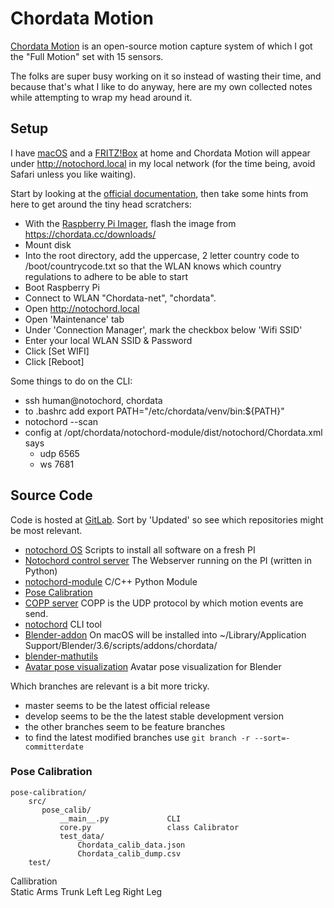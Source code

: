 # Chordata Motion

[Chordata Motion](https://chordata.cc) is an open-source motion capture system of which I got the "Full Motion" set with 15 sensors.

The folks are super busy working on it so instead of wasting their time, and because that's what I like to do anyway, here are my own collected notes while attempting to wrap my head around it.

## Setup

I have [macOS](https://en.wikipedia.org/wiki/MacOS) and a [FRITZ!Box](https://en.wikipedia.org/wiki/Fritz!Box) at home and Chordata Motion will appear under http://notochord.local in my local network (for the time being, avoid Safari unless you like
waiting).

Start by looking at the [official documentation](https://chordata.gitlab.io/docs/), then take some hints from here to get around the tiny head scratchers:

* With the [Raspberry Pi Imager](https://www.raspberrypi.com/software/), flash the image from https://chordata.cc/downloads/
* Mount disk
* Into the root directory, add the uppercase, 2 letter country code to /boot/countrycode.txt so that the WLAN knows which country regulations to adhere to be able to start
* Boot Raspberry Pi
* Connect to WLAN "Chordata-net", "chordata".
* Open http://notochord.local
* Open 'Maintenance' tab
* Under 'Connection Manager', mark the checkbox below 'Wifi SSID'
* Enter your local WLAN SSID & Password
* Click [Set WIFI]
* Click [Reboot]

Some things to do on the CLI:

* ssh human@notochord, chordata
* to .bashrc add export PATH="/etc/chordata/venv/bin:${PATH}"
* notochord --scan
* config at /opt/chordata/notochord-module/dist/notochord/Chordata.xml says
  * udp 6565
  * ws 7681

## Source Code

Code is hosted at [GitLab](https://gitlab.com/chordata/). Sort by 'Updated' so see which repositories might be most relevant.

* [notochord OS](https://gitlab.com/chordata/notochord-os)
  Scripts to install all software on a fresh PI
* [Notochord control server](https://gitlab.com/chordata/notochord-control-server)
  The Webserver running on the PI (written in Python)
* [notochord-module](https://gitlab.com/chordata/notochord-module)
  C/C++ Python Module
* [Pose Calibration](https://gitlab.com/chordata/pose-calibration)
* [COPP server](https://gitlab.com/chordata/copp_server)
  COPP is the UDP protocol by which motion events are send.
* [notochord](https://gitlab.com/chordata/notochord) CLI tool
* [Blender-addon](https://gitlab.com/chordata/Blender-addon)
  On macOS will be installed into ~/Library/Application Support/Blender/3.6/scripts/addons/chordata/
* [blender-mathutils](https://gitlab.com/chordata/blender-mathutils)
* [Avatar pose visualization](https://gitlab.com/chordata/avatar-pose-visualization)
  Avatar pose visualization for Blender

Which branches are relevant is a bit more tricky.
* master seems to be the latest official release
* develop seems to be the the latest stable development version
* the other branches seem to be feature branches
* to find the latest modified branches use `git branch -r --sort=-committerdate`

### Pose Calibration

    pose-calibration/
        src/
           pose_calib/
               __main__.py             CLI
               core.py                 class Calibrator
               test_data/
                   Chordata_calib_data.json
                   Chordata_calib_dump.csv
        test/

Callibration   
  Static
  Arms
  Trunk
  Left Leg
  Right Leg
